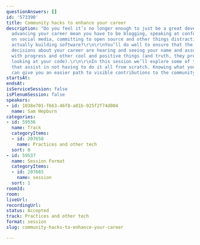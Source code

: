 ```yaml
---
questionAnswers: []
id: '573390'
title: Community hacks to enhance your career
description: "Do you feel it’s no longer enough to just be a great developer? Does
  advancing your career mean you have to be blogging, speaking at conferences, engaging
  on social media, committing to open source and other things distracting you from
  actually building software?\r\n\r\nYou’ll do well to ensure that the people making
  decisions about your career are hearing and seeing your name and associating it
  with progress and other cool and positive things (and truth, they probably aren’t
  looking at your code).\r\n\r\nIn this session we’ll explore some of the best practices
  that assist in not having to do it all from scratch. Knowing what you are doing
  can give you an easier path to visible contributions to the community."
startsAt: 
endsAt: 
isServiceSession: false
isPlenumSession: false
speakers:
- id: 1038e701-f663-46f8-a01b-925f2f74d004
  name: Sam Hepburn
categories:
- id: 59536
  name: Track
  categoryItems:
  - id: 207658
    name: Practices and other tech
  sort: 0
- id: 59537
  name: Session Format
  categoryItems:
  - id: 207665
    name: session
  sort: 1
roomId: 
room: 
liveUrl: 
recordingUrl: 
status: Accepted
track: Practices and other tech
format: session
slug: community-hacks-to-enhance-your-career

---
```

